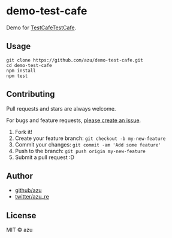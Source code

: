 # demo-test-cafe

Demo for [TestCafeTestCafe](http://devexpress.github.io/testcafe/ "Automated browser testing for the modern web development stack | TestCafe").

## Usage

    git clone https://github.com/azu/demo-test-cafe.git
    cd demo-test-cafe
    npm install
    npm test

## Contributing

Pull requests and stars are always welcome.

For bugs and feature requests, [please create an issue](https://github.com/azu/demo-test-cafe/issues).

1. Fork it!
2. Create your feature branch: `git checkout -b my-new-feature`
3. Commit your changes: `git commit -am 'Add some feature'`
4. Push to the branch: `git push origin my-new-feature`
5. Submit a pull request :D

## Author

- [github/azu](https://github.com/azu)
- [twitter/azu_re](https://twitter.com/azu_re)

## License

MIT © azu
